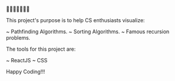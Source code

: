 
👋👋👋👋👋👋👋

This project's purpose is to help CS enthusiasts visualize:

  ~ Pathfinding Algorithms.
  ~ Sorting Algorithms.
  ~ Famous recursion problems.

The tools for this project are:

  ~ ReactJS
  ~ CSS
  
  
Happy Coding!!!
